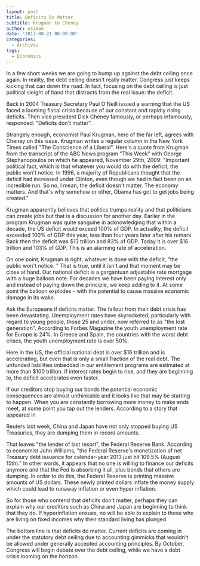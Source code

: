 ```yaml
---
layout: post
title: Deficits Do Matter
subtitle: Krugman to Cheney
author: esimon
date: '2013-08-21 00:00:00'
categories:
  - Archives
tags:
  - Economics
---
```

In a few short weeks we are going to bump up against the debt ceiling once again. In reality, the debt ceiling doesn't really matter. Congress just keeps kicking that can down the road. In fact, focusing on the debt ceiling is just political sleight of hand that distracts from the real issue: the deficit. 

Back in 2004 Treasury Secretary Paul O'Neill issued a warning that the US faced a looming fiscal crisis because of our constant and rapidly rising deficits. Then vice president Dick Cheney famously, or perhaps infamously, responded: "Deficits don't matter". 

Strangely enough, economist Paul Krugman, hero of the far left, agrees with Cheney on this issue. Krugman writes a regular column in the New York Times called "The Conscience of a Liberal". Here's a quote from Krugman from the transcript of the ABC News program "This Week" with George Stephanopoulos on which he appeared, November 29th, 2009: "Important political fact, which is that whatever you would do with the deficit, the public won't notice. In 1996, a majority of Republicans thought that the deficit had increased under Clinton, even though we had in fact been on an incredible run. So no, I mean, the deficit doesn't matter. The economy matters. And that's why somehow or other, Obama has got to get jobs being created." 

Krugman apparently believes that politics trumps reality and that politicians can create jobs but that is a discussion for another day. Earlier in the program Krugman was quite sanguine in acknowledging that within a decade, the US deficit would exceed 100% of GDP. In actuality, the deficit exceeded 100% of GDP this year, less than four years later after his remark. Back then the deficit was $13 trillion and 83% of GDP. Today it is over $16 trillion and 103% of GDP. This is an alarming rate of acceleration. 

On one point, Krugman is right, whatever is done with the deficit, "the public won't notice. " That is true, until it isn't and that moment may be close at hand. Our national deficit is a gargantuan adjustable rate mortgage with a huge balloon note. For decades we have been paying interest only and instead of paying down the principle, we keep adding to it. At some point the balloon explodes - with the potential to cause massive economic damage in its wake. 

Ask the Europeans if deficits matter. The fallout from their debt crisis has been devastating. Unemployment rates have skyrocketed, particularly with regard to young people, those 25 and under, now referred to as "the lost generation". According to Forbes Magazine the youth unemployment rate for Europe is 24%. In Greece and Spain, the countries with the worst debt crises, the youth unemployment rate is over 50%. 

Here in the US, the official national debt is over $16 trillion and is accelerating, but even that is only a small fraction of the real debt. The unfunded liabilities imbedded in our entitlement programs are estimated at more than $100 trillion. If interest rates begin to rise, and they are beginning to, the deficit accelerates even faster. 

If our creditors stop buying our bonds the potential economic consequences are almost unthinkable and it looks like that may be starting to happen. When you are constantly borrowing more money to make ends meet, at some point you tap out the lenders. According to a story that appeared in 

Reuters last week, China and Japan have not only stopped buying US Treasuries, they are dumping them in record amounts. 

That leaves "the lender of last resort", the Federal Reserve Bank. According to economist John Williams, "the Federal Reserve's monetization of net Treasury debt issuance for calendar-year 2013 just hit 109.5% (August 15th)." In other words, it appears that no one is willing to finance our deficits anymore and that the Fed is absorbing it all, plus bonds that others are dumping. In order to do this, the Federal Reserve is printing massive amounts of US dollars. These newly printed dollars inflate the money supply which could lead to runaway inflation or even hyper inflation. 

So for those who contend that deficits don't matter, perhaps they can explain why our creditors such as China and Japan are beginning to think that they do. If hyperinflation ensues, no will be able to explain to those who are living on fixed incomes why their standard living has plunged. 

The bottom line is that deficits do matter. Current deficits are coming in under the statutory debt ceiling due to accounting gimmicks that wouldn't be allowed under generally accepted accounting principles. By October, Congress will begin debate over the debt ceiling, while we have a debt crisis looming on the horizon. 

